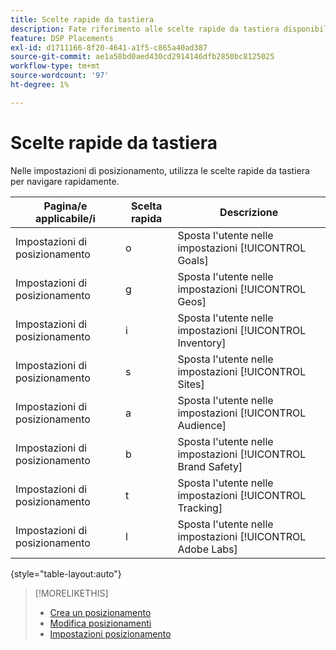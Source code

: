 ```yaml
---
title: Scelte rapide da tastiera
description: Fate riferimento alle scelte rapide da tastiera disponibili nelle impostazioni di posizionamento.
feature: DSP Placements
exl-id: d1711166-8f20-4641-a1f5-c865a40ad387
source-git-commit: ae1a58bd0aed430cd2914146dfb2850bc8125025
workflow-type: tm+mt
source-wordcount: '97'
ht-degree: 1%

---
```


# Scelte rapide da tastiera

Nelle impostazioni di posizionamento, utilizza le scelte rapide da tastiera per navigare rapidamente<!-- and to create ads and placements -->.

| Pagina/e applicabile/i | Scelta rapida | Descrizione |
| ---------------| ----------- | ---------------------- |
| Impostazioni di posizionamento | o | Sposta l&#39;utente nelle impostazioni [!UICONTROL Goals] |
| Impostazioni di posizionamento | g | Sposta l&#39;utente nelle impostazioni [!UICONTROL Geos] |
| Impostazioni di posizionamento | i | Sposta l&#39;utente nelle impostazioni [!UICONTROL Inventory] |
| Impostazioni di posizionamento | s | Sposta l&#39;utente nelle impostazioni [!UICONTROL Sites] |
| Impostazioni di posizionamento | a | Sposta l&#39;utente nelle impostazioni [!UICONTROL Audience] |
| Impostazioni di posizionamento | b | Sposta l&#39;utente nelle impostazioni [!UICONTROL Brand Safety] |
| Impostazioni di posizionamento | t | Sposta l&#39;utente nelle impostazioni [!UICONTROL Tracking] |
| Impostazioni di posizionamento | l | Sposta l&#39;utente nelle impostazioni [!UICONTROL Adobe Labs] |

{style="table-layout:auto"}

<!-- | Legacy placement settings | npv | Lets you create a new video placement | -->
<!-- | Legacy placement settings | npd | Lets you create a new display placement | -->
<!-- | Legacy placement settings | nav | Lets you create a new video ad | -->
<!-- | Legacy placement settings | nad | Lets you create a new display ad| -->

>[!MORELIKETHIS]
>
>* [Crea un posizionamento](/help/dsp/campaign-management/placements/placement-create.md)
>* [Modifica posizionamenti](/help/dsp/campaign-management/placements/placement-edit.md)
>* [Impostazioni posizionamento](/help/dsp/campaign-management/placements/placement-settings.md)
